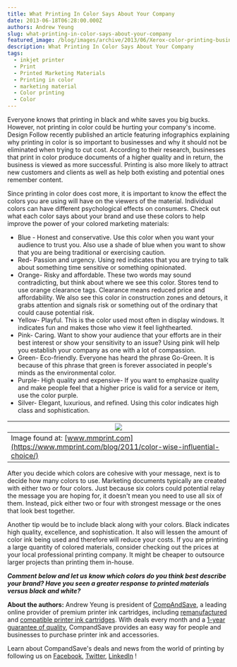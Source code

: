 ```yaml
---
title: What Printing In Color Says About Your Company
date: 2013-06-18T06:28:00.000Z
authors: Andrew Yeung
slug: what-printing-in-color-says-about-your-company
featured_image: /blog/images/archive/2013/06/Xerox-color-printing-business-behavior-and-effects-infographic.jpg
description: What Printing In Color Says About Your Company
tags:
  - inkjet printer
  - Print
  - Printed Marketing Materials
  - Printing in color
  - marketing material
  - Color printing
  - Color
---
```

Everyone knows that printing in black and white saves you big bucks. However, not printing in color could be hurting your company's income. Design Follow  recently published an article featuring infographics explaining why printing in color is so important to businesses and why it should not be eliminated when trying to cut cost. According to their research, businesses that print in color produce documents of a higher quality and in return, the business is viewed as more successful. Printing is also more likely to attract new customers and clients as well as help both existing and potential ones remember content. 

Since printing in color does cost more, it is important to know the effect the colors you are using will have on the viewers of the material. Individual colors can have different psychological effects on consumers. Check out what each color says about your brand and use these colors to help improve the power of your colored marketing materials: 

* Blue - Honest and conservative. Use this color when you want your audience to trust you. Also use a shade of blue when you want to show that you are being traditional or exercising caution.
* Red- Passion and urgency. Using red indicates that you are trying to talk about something time sensitive or something opinionated.
* Orange- Risky and affordable. These two words may sound contradicting, but think about where we see this color. Stores tend to use orange clearance tags. Clearance means reduced price and affordability. We also see this color in construction zones and detours, it grabs attention and signals risk or something out of the ordinary that could cause potential risk.
* Yellow- Playful. This is the color used most often in display windows. It indicates fun and makes those who view it feel lighthearted.
* Pink- Caring. Want to show your audience that your efforts are in their best interest or show your sensitivity to an issue? Using pink will help you establish your company as one with a lot of compassion.
* Green- Eco-friendly. Everyone has heard the phrase Go-Green. It is because of this phrase that green is forever associated in people's minds as the environmental color.
* Purple- High quality and expensive- If you want to emphasize quality and make people feel that a higher price is valid for a service or item, use the color purple.
* Silver- Elegant, luxurious, and refined. Using this color indicates high class and sophistication.  

| [![](/blog/images/colorwheeltypo.jpg)](/blog/images/colorwheeltypo.jpg)                             |
| --------------------------------------------------------------------------------------------------- |
| Image found at: [www.mmprint.com](https://www.mmprint.com/blog/2011/color-wise-influential-choice/) |

After you decide which colors are cohesive with your message, next is to decide how many colors to use. Marketing documents typically are created with either two or four colors. Just because six colors could potential relay the message you are hoping for, it doesn't mean you need to use all six of them. Instead, pick either two or four with strongest message or the ones that look best together.   

Another tip would be to include black along with your colors. Black indicates high quality, excellence, and sophistication. It also will lessen the amount of color ink being used and therefore will reduce your costs. If you are printing a large quantity of colored materials, consider checking out the prices at your local professional printing company. It might be cheaper to outsource larger projects than printing them in-house. 

***Comment below and let us know which colors do you think best describe your brand? Have you seen a greater response to printed materials versus black and white?*** 

**About the authors:** Andrew Yeung is president of [CompAndSave](https://www.compandsave.com/), a leading online provider of premium printer ink cartridges, including [remanufactured](https://www.compandsave.com/help) and [compatible printer ink cartridges](https://www.compandsave.com/help). With deals every month and a [1-year guarantee of quality](https://www.compandsave.com/help), CompandSave provides an easy way for people and businesses to purchase printer ink and accessories.  

Learn about CompandSave's deals and news from the world of printing by following us on [Facebook](https://www.facebook.com/compandsave.ink), [Twitter](https://twitter.com/compandsave), [LinkedIn](https://www.linkedin.com) !